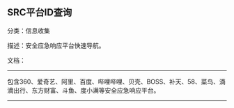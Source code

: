 ##  SRC平台ID查询

分类：信息收集

描述：安全应急响应平台快速导航。

文档：

---

包含360、爱奇艺、阿里、百度、哔哩哔哩、贝壳、BOSS、补天、58、菜鸟、滴滴出行、东方财富、斗鱼、度小满等安全应急响应平台。

---
